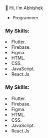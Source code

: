 👋 Hi, I'm Abhishek
- Programmer.
<div><div>
<h3>My Skills:</h3>

<li>Flutter.</li>
<li>Firebase.</li>
<li>Figma.</li>
<li>HTML.</li>
<li>CSS.</li>
<li>JavaScript.</li>
<li>React.Js</li>
  </div>
<h3>My Skills:</h3>

<li>Flutter.</li>
<li>Firebase.</li>
<li>Figma.</li>
<li>HTML.</li>
<li>CSS.</li>
<li>JavaScript.</li>
<li>React.Js</li>
  </div>
  
 
